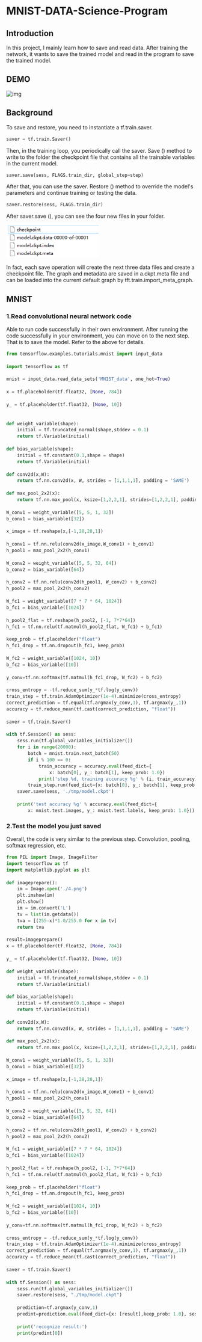 # MNIST-DATA-Science-Program

## Introduction
In this project, I mainly learn how to save and read data. After training the network, it wants to save the trained model and read in the program to save the trained model.

## DEMO
![img](https://github.com/yewei0904/MNIST-DATA-Science-Program/blob/master/info/gifhome_1920x1080_10s.gif)

## Background
To save and restore, you need to instantiate a tf.train.saver.
```python
saver = tf.train.Saver()
```
Then, in the training loop, you periodically call the saver. Save () method to write to the folder the checkpoint file that contains all the trainable variables in the current model.
```python
saver.save(sess, FLAGS.train_dir, global_step=step)
```
After that, you can use the saver. Restore () method to override the model's parameters and continue training or testing the data.
```python
saver.restore(sess, FLAGS.train_dir)
```
After saver.save (), you can see the four new files in your folder.

![image](https://github.com/yewei0904/MNIST-DATA-Science-Program/blob/master/info/20170704144050301.jpg)

In fact, each save operation will create the next three data files and create a checkpoint file. The graph and metadata are saved in a.ckpt.meta file and can be loaded into the current default graph by tft.train.import_meta_graph.

## MNIST 
### 1.Read convolutional neural network code
Able to run code successfully in their own environment. After running the code successfully in your environment, you can move on to the next step. That is to save the model. Refer to the above for details.
```python
from tensorflow.examples.tutorials.mnist import input_data

import tensorflow as tf

mnist = input_data.read_data_sets('MNIST_data', one_hot=True)

x = tf.placeholder(tf.float32, [None, 784])

y_ = tf.placeholder(tf.float32, [None, 10])


def weight_variable(shape):
    initial = tf.truncated_normal(shape,stddev = 0.1)
    return tf.Variable(initial)

def bias_variable(shape):
    initial = tf.constant(0.1,shape = shape)
    return tf.Variable(initial)

def conv2d(x,W):
    return tf.nn.conv2d(x, W, strides = [1,1,1,1], padding = 'SAME')

def max_pool_2x2(x):
    return tf.nn.max_pool(x, ksize=[1,2,2,1], strides=[1,2,2,1], padding='SAME')

W_conv1 = weight_variable([5, 5, 1, 32])
b_conv1 = bias_variable([32])

x_image = tf.reshape(x,[-1,28,28,1])

h_conv1 = tf.nn.relu(conv2d(x_image,W_conv1) + b_conv1)
h_pool1 = max_pool_2x2(h_conv1)

W_conv2 = weight_variable([5, 5, 32, 64])
b_conv2 = bias_variable([64])

h_conv2 = tf.nn.relu(conv2d(h_pool1, W_conv2) + b_conv2)
h_pool2 = max_pool_2x2(h_conv2)

W_fc1 = weight_variable([7 * 7 * 64, 1024])
b_fc1 = bias_variable([1024])

h_pool2_flat = tf.reshape(h_pool2, [-1, 7*7*64])
h_fc1 = tf.nn.relu(tf.matmul(h_pool2_flat, W_fc1) + b_fc1)

keep_prob = tf.placeholder("float")
h_fc1_drop = tf.nn.dropout(h_fc1, keep_prob)

W_fc2 = weight_variable([1024, 10])
b_fc2 = bias_variable([10])

y_conv=tf.nn.softmax(tf.matmul(h_fc1_drop, W_fc2) + b_fc2)

cross_entropy = -tf.reduce_sum(y_*tf.log(y_conv))
train_step = tf.train.AdamOptimizer(1e-4).minimize(cross_entropy)
correct_prediction = tf.equal(tf.argmax(y_conv,1), tf.argmax(y_,1))
accuracy = tf.reduce_mean(tf.cast(correct_prediction, "float"))

saver = tf.train.Saver()

with tf.Session() as sess:
    sess.run(tf.global_variables_initializer())
    for i in range(20000):
        batch = mnist.train.next_batch(50)
        if i % 100 == 0:
            train_accuracy = accuracy.eval(feed_dict={
                x: batch[0], y_: batch[1], keep_prob: 1.0})
            print('step %d, training accuracy %g' % (i, train_accuracy))
        train_step.run(feed_dict={x: batch[0], y_: batch[1], keep_prob: 0.5})
    saver.save(sess, './tmp/model.ckpt')

    print('test accuracy %g' % accuracy.eval(feed_dict={
        x: mnist.test.images, y_: mnist.test.labels, keep_prob: 1.0}))
```

### 2.Test the model you just saved
Overall, the code is very similar to the previous step. Convolution, pooling, softmax regression, etc.
```python
from PIL import Image, ImageFilter
import tensorflow as tf
import matplotlib.pyplot as plt

def imageprepare(): 
    im = Image.open('./4.png')
    plt.imshow(im)
    plt.show()
    im = im.convert('L')
    tv = list(im.getdata()) 
    tva = [(255-x)*1.0/255.0 for x in tv] 
    return tva

result=imageprepare()
x = tf.placeholder(tf.float32, [None, 784])

y_ = tf.placeholder(tf.float32, [None, 10])

def weight_variable(shape):
    initial = tf.truncated_normal(shape,stddev = 0.1)
    return tf.Variable(initial)

def bias_variable(shape):
    initial = tf.constant(0.1,shape = shape)
    return tf.Variable(initial)

def conv2d(x,W):
    return tf.nn.conv2d(x, W, strides = [1,1,1,1], padding = 'SAME')

def max_pool_2x2(x):
    return tf.nn.max_pool(x, ksize=[1,2,2,1], strides=[1,2,2,1], padding='SAME')

W_conv1 = weight_variable([5, 5, 1, 32])
b_conv1 = bias_variable([32])

x_image = tf.reshape(x,[-1,28,28,1])

h_conv1 = tf.nn.relu(conv2d(x_image,W_conv1) + b_conv1)
h_pool1 = max_pool_2x2(h_conv1)

W_conv2 = weight_variable([5, 5, 32, 64])
b_conv2 = bias_variable([64])

h_conv2 = tf.nn.relu(conv2d(h_pool1, W_conv2) + b_conv2)
h_pool2 = max_pool_2x2(h_conv2)

W_fc1 = weight_variable([7 * 7 * 64, 1024])
b_fc1 = bias_variable([1024])

h_pool2_flat = tf.reshape(h_pool2, [-1, 7*7*64])
h_fc1 = tf.nn.relu(tf.matmul(h_pool2_flat, W_fc1) + b_fc1)

keep_prob = tf.placeholder("float")
h_fc1_drop = tf.nn.dropout(h_fc1, keep_prob)

W_fc2 = weight_variable([1024, 10])
b_fc2 = bias_variable([10])

y_conv=tf.nn.softmax(tf.matmul(h_fc1_drop, W_fc2) + b_fc2)

cross_entropy = -tf.reduce_sum(y_*tf.log(y_conv))
train_step = tf.train.AdamOptimizer(1e-4).minimize(cross_entropy)
correct_prediction = tf.equal(tf.argmax(y_conv,1), tf.argmax(y_,1))
accuracy = tf.reduce_mean(tf.cast(correct_prediction, "float"))

saver = tf.train.Saver()

with tf.Session() as sess:
    sess.run(tf.global_variables_initializer())
    saver.restore(sess, "./tmp/model.ckpt")

    prediction=tf.argmax(y_conv,1)
    predint=prediction.eval(feed_dict={x: [result],keep_prob: 1.0}, session=sess)

    print('recognize result:')
    print(predint[0])
```
